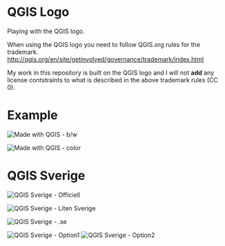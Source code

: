 # QGIS Logo
Playing with the QGIS logo.

When using the QGIS logo you need to follow QGIS.org rules for the trademark.
http://qgis.org/en/site/getinvolved/governance/trademark/index.html

My work in this repository is built on the QGIS logo and I will not **add** any license contstraints to what is described in the above trademark rules (CC 0). 

# Example
![Made with QGIS - b/w](https://rawgit.com/klakar/qgis_logo/master/qgis-logo-made-with-bw.svg)

![Made with QGIS - color](https://rawgit.com/klakar/qgis_logo/master/qgis-logo-made-with-color.svg)

# QGIS Sverige
![QGIS Sverige - Officiell](https://cdn.rawgit.com/klakar/qgis_logo/master/qgis-shadow-swe-flag.svg)

![QGIS Sverige - Liten Sverige](https://cdn.rawgit.com/klakar/qgis_logo/9a5d114a/qgis.se-logo-3.svg)

![QGIS Sverige - .se](https://cdn.rawgit.com/klakar/qgis_logo/9a5d114a/qgis.se-logo-1.svg)

![QGIS Sverige - Option1](https://cdn.rawgit.com/klakar/qgis_logo/master/qgis-swe-flag.svg)
![QGIS Sverige - Option2](https://cdn.rawgit.com/klakar/qgis_logo/master/qgis-swe-simple.svg) 
